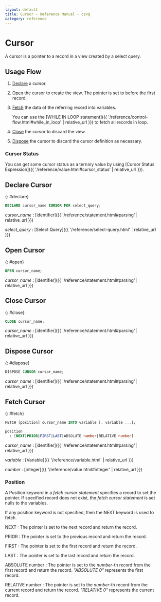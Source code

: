 ```yaml
---
layout: default
title: Cursor - Reference Manual - csvq
category: reference
---
```


# Cursor

A cursor is a pointer to a record in a view created by a select query.

## Usage Flow

1. [Declare](#declare) a cursor. 
2. [Open](#open) the cursor to create the view. The pointer is set to before the first record.
3. [Fetch](#fetch) the data of the referring record into variables.
   
   You can use the [WHILE IN LOOP statement]({{ '/reference/control-flow.html#while_in_loop' | relative_url }}) to fetch all records in loop.
   
4. [Close](#close) the cursor to discard the view.
5. [Dispose](#dispose) the cursor to discard the cursor definition as necessary.

### Cursor Status

You can get some cursor status as a ternary value by using [Cursor Status Expression]({{ '/reference/value.html#cursor_status' | relative_url }}).

## Declare Cursor
{: #declare}

```sql
DECLARE cursor_name CURSOR FOR select_query;
```

_cursor_name_
: [identifier]({{ '/reference/statement.html#parsing' | relative_url }})

_select_query_
: [Select Query]({{ '/reference/select-query.html' | relative_url }})

## Open Cursor
{: #open}

```sql
OPEN cursor_name;
```

_cursor_name_
: [identifier]({{ '/reference/statement.html#parsing' | relative_url }})

## Close Cursor
{: #close}

```sql
CLOSE cursor_name;
```

_cursor_name_
: [identifier]({{ '/reference/statement.html#parsing' | relative_url }})

## Dispose Cursor
{: #dispose}

```sql
DISPOSE CURSOR cursor_name;
```

_cursor_name_
: [identifier]({{ '/reference/statement.html#parsing' | relative_url }})

## Fetch Cursor
{: #fetch}

```sql
FETCH [position] cursor_name INTO variable [, variable ...];

position
  : [NEXT|PRIOR|FIRST|LAST|ABSOLUTE number|RELATIVE number]
```

_cursor_name_
: [identifier]({{ '/reference/statement.html#parsing' | relative_url }})

_variable_
: [Variable]({{ '/reference/variable.html' | relative_url }})

_number_
: [integer]({{ '/reference/value.html#integer' | relative_url }})

### Position

A Position keyword in a _fetch cursor statement_ specifies a record to set the pointer.
If specified record does not exist, the _fetch cursor statement_ is set nulls to the variables.

If any position keyword is not specified, then the NEXT keyword is used to fetch.

NEXT
: The pointer is set to the next record and return the record.

PRIOR
: The pointer is set to the previous record and return the record.

FIRST
: The pointer is set to the first record and return the record.

LAST
: The pointer is set to the last record and return the record.

ABSOLUTE number
: The pointer is set to the _number_-th record from the first record and return the record.
  _"ABSOLUTE 0"_ represents the first record.

RELATIVE number
: The pointer is set to the _number_-th record from the current record and return the record.
  _"RELATIVE 0"_ represents the current record.
